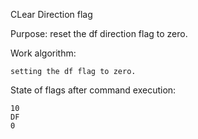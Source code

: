 CLear Direction flag

Purpose: reset the df direction flag to zero.

Work algorithm:
	
	setting the df flag to zero.

State of flags after command execution:
	
	10
	DF
	0